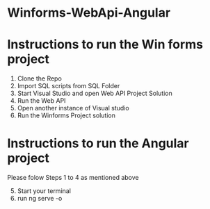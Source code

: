 # Winforms-WebApi-Angular

# Instructions to run the Win forms project


1. Clone the Repo
2. Import SQL scripts from SQL Folder
3. Start Visual Studio and open Web API Project Solution
4. Run the Web API
5. Open another instance of Visual studio
6. Run the Winforms Project solution


# Instructions to run the Angular project

Please folow Steps 1 to 4 as mentioned above

5. Start your terminal
6. run ng serve -o

